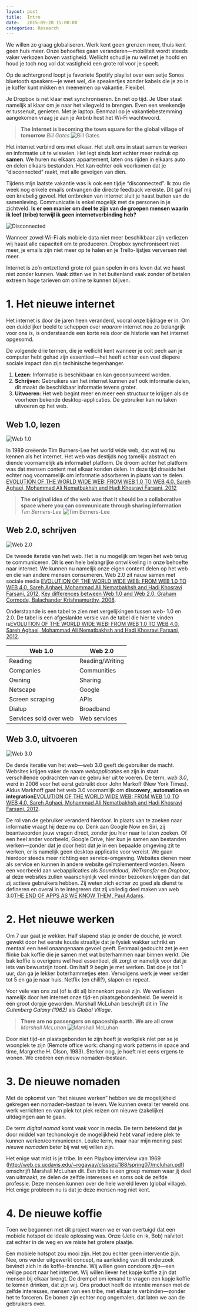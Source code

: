 ```yaml
---
layout: post
title:  Intro
date:   2015-09-28 15:00:00
categories: Research
---
```


<div class="part">

We willen zo graag globaliseren. Werk kent geen grenzen meer, thuis kent geen huis meer. Onze behoeftes gaan veranderen—mobiliteit wordt steeds vaker verkozen boven vastigheid. Wellicht schud je nu wel met je hoofd en houd je toch nog vol dat vastigheid een grote rol voor je speelt.

Op de achtergrond loopt je favoriete Spotify playlist over een setje Sonos bluetooth speakers—je weet wel, die speakertjes zonder kabels die je zo in je koffer kunt mikken en meenemen op vakantie. Flexibel.

Je Dropbox is net klaar met synchroniseren. En net op tijd. Je Uber staat namelijk al klaar om je naar het vliegveld te brengen. Even een weekendje er tussenuit, genieten. Met je laptop. Eenmaal op je vakantiebestemming aangekomen vraag je aan je Airbnb host het Wi-Fi wachtwoord.

</div>

> **The Internet is becoming the town square for the global village of tomorrow**
> *Bill Gates*
> ![Bill Gates](img/bill-gates.jpg)


Het internet verbind ons met elkaar. Het stelt ons in staat samen te werken en informatie uit te wisselen. Het legt sinds kort echter meer nadruk op **samen**. We huren nu elkaars appartement, laten ons rijden in elkaars auto en delen elkaars bestanden. Het kan echter ook voorkomen dat je “disconnected” raakt, met alle gevolgen van dien.

Tijdens mijn laatste vakantie was ik ook een tijdje “disconnected”. Ik zou die week nog enkele emails ontvangen die directe feedback vereiste. Dit gaf mij een kriebelig gevoel. Het ontbreken van internet sluit je haast buiten van de samenleving.  Communicatie is enkel mogelijk met de personen in je zichtveld. **Is er een manier om deel te zijn van de groepen mensen waarin ik leef (tribe) terwijl ik geen internetverbinding heb?**


![Disconnected](img/disconnected.svg)

<div class="part">

Wanneer zowel Wi-Fi als mobiele data niet meer beschikbaar zijn verliezen wij haast alle capaciteit om te produceren. Dropbox synchroniseert niet meer, je emails zijn niet meer op te halen en je Trello-lijstjes verversen niet meer.

Internet is zo’n ontzettend grote rol gaan spelen in ons leven dat we haast niet zonder kunnen. Vaak zitten we in het buitenland vaak zonder of betalen extreem hoge tarieven om online te kunnen blijven.

</div>

# 1. Het nieuwe internet
Het internet is door de jaren heen veranderd, vooral onze bijdrage er in. Om een duidelijker beeld te scheppen over *waarom* internet nou zo belangrijk voor ons is, is onderstaande een korte reis door de historie van het internet opgesomd.

De volgende drie termen, die je wellicht kent wanneer je ooit pech aan je computer hebt gehad zijn essentieel—het heeft echter een veel diepere sociale impact dan zijn techinische tegenhanger.

1. **Lezen**: Informatie is beschikbaar en kan geconsumeerd worden.
2. **Schrijven**: Gebruikers van het internet kunnen zelf ook informatie delen, dit maakt de beschikbaar informatie tevens groter.
3. **Uitvoeren**: Het web begint meer en meer een structuur te krijgen als de voorheen bekende desktop-applicaties. De gebruiker kan nu taken uitvoeren op het web.

## Web 1.0, lezen
![Web 1.0](img/web_1.svg)

<div class="part" markdown="1">

In 1989 creëerde Tim Burners-Lee het world wide web, dat wat wij nu kennen als het internet. Het web was destijds nog tamelijk abstract en diende voornamelijk als informatief platform. De droom achter het platform was dat mensen content met elkaar konden delen. In deze tijd draaide het echter nog voornamelijk om informatie adsorberen in plaats van te delen. [EVOLUTION OF THE WORLD WIDE WEB: FROM WEB 1.0 TO WEB 4.0, Sareh Aghaei, Mohammad Ali Nematbakhsh and Hadi Khosravi Farsani, 2012](http://airccse.org/journal/ijwest/papers/3112ijwest01)

</div>

> **The original idea of the web was that it should be a collaborative space where you can communicate through sharing information**
> *Tim Berners-Lee*
> ![Tim Berners-Lee](img/tim-bernerslee.jpg)

## Web 2.0, schrijven
![Web 2.0](img/web_2.svg)

<div class="part" markdown="1">

De tweede iteratie van het web. Het is nu mogelijk om tegen het web terug te communiceren. Dit is een hele belangrijke ontwikkeling in onze behoefte naar internet. We kunnen nu namelijk onze eigen content delen op het web en die van andere mensen consumeren. Web 2.0 zit nauw samen met sociale media [EVOLUTION OF THE WORLD WIDE WEB: FROM WEB 1.0 TO WEB 4.0, Sareh Aghaei, Mohammad Ali Nematbakhsh and Hadi Khosravi Farsani, 2012](http://airccse.org/journal/ijwest/papers/3112ijwest01), [Key differences between Web 1.0 and Web 2.0, Graham Cormode, Balachander Krishnamurthy, 2008](http://www.ojphi.org/ojs/index.php/fm/article/view/2125).

</div>

Onderstaande is een tabel te zien met vergelijkingen tussen web- 1.0 en 2.0. De tabel is een afgeslankte versie van de tabel die hier te vinden is[EVOLUTION OF THE WORLD WIDE WEB: FROM WEB 1.0 TO WEB 4.0, Sareh Aghaei, Mohammad Ali Nematbakhsh and Hadi Khosravi Farsani, 2012](http://airccse.org/journal/ijwest/papers/3112ijwest01).


| Web 1.0                 | Web 2.0                 |
|-------------------------|-------------------------|
| Reading                 | Reading/Writing         |
| Companies               | Communities             |
| Owning                  | Sharing                 |
| Netscape                | Google                  |
| Screen scraping         | APIs                    |
| Dialup                  | Broadband               |
| Services sold over web  | Web services            |

## Web 3.0, uitvoeren
![Web 3.0](img/web_3.svg)

<div class="part" markdown="1">

De derde iteratie van het web—web 3.0 geeft de gebruiker de macht. Websites krijgen vaker de naam *webapplicaties* en zijn in staat verschillende opdrachten van de gebruiker uit te voeren. De term, *web 3.0*, werd in 2006 voor het eerst gebruikt  door John Markoff (New York Times). Aldus Markhoff gaat het web 3.0 voornamlijk om **discovery**, **automation** en **integration**[EVOLUTION OF THE WORLD WIDE WEB: FROM WEB 1.0 TO WEB 4.0, Sareh Aghaei, Mohammad Ali Nematbakhsh and Hadi Khosravi Farsani, 2012](http://airccse.org/journal/ijwest/papers/3112ijwest01).

De rol van de gebruiker veranderd hierdoor. In plaats van te zoeken naar informatie vraagt hij deze nu op. Denk aan Google Now en Siri, zij beantwoorden jouw vragen direct, zonder jou hier naar te laten zoeken. Of een heel ander voorbeeld, Google Drive, hier kun je samen aan bestanden werken—zonder dat je door hebt dat je in een bepaalde omgeving zit te werken, er is namelijk geen desktop applicatie voor vereist. We gaan hierdoor steeds meer richting een service-omgeving. Websites dienen meer als service en kunnen in andere website geïmplementeerd worden. Neem een voorbeeld aan webapplicaties als *Soundcloud*, *WeTransfer* en *Dropbox*, al deze websites zullen waarschijnlijk veel minder bezoeken krijgen dan dat zij actieve gebruikers hebben. Zij weten zich echter zo goed als dienst te defineren en overal in te integreren dat zij volledig deel maken van web 3.0[THE END OF APPS AS WE KNOW THEM, Paul Adams](https://blog.intercom.io/the-end-of-apps-as-we-know-them/).

</div>

# 2. Het nieuwe werken

<div class="part" markdown="1">
	
Om 7 uur gaat je wekker. Half slapend stap je onder de douche, je wordt gewekt door het eerste koude straaltje dat je fysiek wakker schrikt en mentaal een heel onaangenaam gevoel geeft. Eenmaal gedoucht zet je een flinke bak koffie die je samen met wat boterhammen naar binnen werkt. Die bak koffie is overigens wel heel essentieel, dit zorgt er namelijk voor dat je iets van bewustzijn toont. Om half 9 begin je met werken. Dat doe je tot 1 uur, dan ga je lekker boterhammetjes eten. Vervolgens werk je weer verder tot 5 en ga je naar huis. Netflix (en chill?), slapen en repeat.

Voor vele van ons zal (of is dit al) binnenkort passé zijn. We verliezen namelijk door het internet onze tijd-en plaatsgebondenheid. De wereld is één groot dorpje geworden. Marshall McLuhan beschrijft dit in *The Gutenberg Galaxy (1962)* als *Global Village*.

</div>

> **There are no passengers on spaceship earth. We are all crew**
> *Marshall McLuhan*
> ![Marshall McLuhan](img/marshall-mcluhan.jpg)

Door niet tijd-en plaatsgebonden te zijn hoeft je werkplek niet per se je woonplek te zijn (Remote office work: changing work patterns in space and time, Margrethe H. Olson, 1983). Sterker nog, je hoeft niet eens ergens te wonen. We creëren een nieuw nomaden-bestaan.

# 3. De nieuwe nomaden

<div class="part" markdown="1">

Met de opkomst van “het nieuwe werken” hebben we de mogelijkheid gekregen een nomaden-bestaan te leven. We kunnen overal ter wereld ons werk verrichten en van plek tot plek reizen om nieuwe (zakelijke) uitdagingen aan te gaan.

De term *digital nomad* komt vaak voor in media. De term betekend dat je door middel van techonologie de mogelijkheid hebt vanaf iedere plek te kunnen werken/communiceren. Leuke term, maar naar mijn mening past *nieuwe nomaden* beter bij wat wij willen zijn. 

Het enige wat mist is je tribe. In een Playboy interview van 1969 (http://web.cs.ucdavis.edu/~rogaway/classes/188/spring07/mcluhan.pdf) omschrijft Marshall McLuhan dit. Een tribe is een groep mensen waar jij deel van uitmaakt, ze delen de zelfde interesses en soms ook de zelfde professie. Deze mensen kunnen over de hele wereld leven (global village). Het enige probleem nu is dat je deze mensen nog niet kent.


</div>

# 4. De nieuwe koffie

<div class="part" markdown="1">

Toen we begonnen met dit project waren we er van overtuigd dat een mobiele hotspot de ideale oplossing was. Onze (Jelle en ik, Bob) naïviteit zat echter in de weg en we miste het grotere plaatje.

Een mobiele hotspot zou mooi zijn. Het zou echter geen interventie zijn. Nee, ons verder uitgewerkt concept, na aanleiding van dit onderzoek bevindt zich in de koffie-branche. Wij willen geen condoom zijn—een veilige poort naar het internet. Wij willen liever het kopje koffie zijn dat mensen bij elkaar brengt. De drempel om iemand te vragen een kopje koffie te komen drinken, dat zijn wij. Ons product heeft de intentie mensen met de zelfde interesses, mensen van een tribe, met elkaar te verbinden—zonder het te forceren. De bonen zijn echter nog ongemalen, dat laten we aan de gebruikers over.

</div>